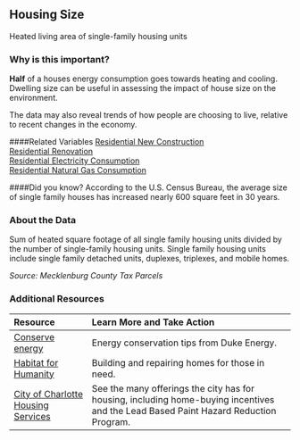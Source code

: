 ## Housing Size
Heated living area of single-family housing units 

### Why is this important?
**Half** of a houses energy consumption goes towards heating and cooling. Dwelling size can be useful in assessing the impact of house size on the environment.  

The data may also reveal trends of how people are choosing to live, relative to recent changes in the economy.

####Related Variables
<a href="javascript:void(0)" onclick="model.metricId = 'm8'">Residential New Construction</a>  
<a href="javascript:void(0)" onclick="model.metricId = 'm9'">Residential Renovation</a>    
<a href="javascript:void(0)" onclick="model.metricId = 'm26'">Residential Electricity Consumption</a>  
<a href="javascript:void(0)" onclick="model.metricId = 'm77'">Residential Natural Gas Consumption</a>  

####Did you know?
According to the U.S. Census Bureau, the average size of single family houses has increased nearly 600 square feet in 30 years.
### About the Data
Sum of heated square footage of all single family housing units divided by the number of single-family housing units. Single family housing units include single family detached units, duplexes, triplexes, and mobile homes. 

_Source: Mecklenburg County Tax Parcels_

### Additional Resources
|Resource | Learn More and Take Action | 
|:--- | :--- |
|[Conserve energy](http://www.duke-energy.com/north-carolina/savings/lower-your-bill.asp)| Energy conservation tips from Duke Energy.
|[Habitat for Humanity](http://www.habitatcharlotte.org/)| Building and repairing homes for those in need. 
|[City of Charlotte Housing Services](http://charmeck.org/city/charlotte/nbs/housing/Pages/CityHousingPrograms.aspx) |See the many offerings the city has for housing, including home-buying incentives and the Lead Based Paint Hazard Reduction Program.